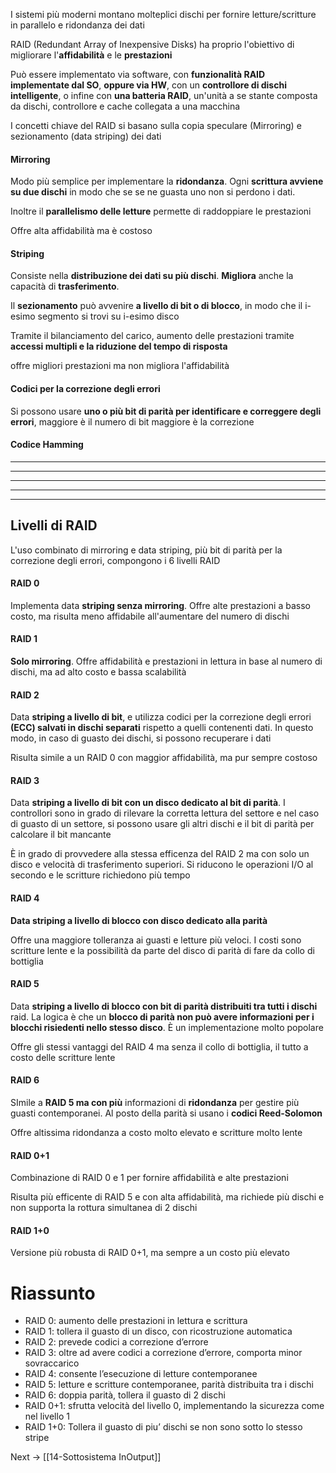 I sistemi più moderni montano molteplici dischi per fornire letture/scritture in parallelo e ridondanza dei dati

RAID (Redundant Array of Inexpensive Disks) ha proprio l'obiettivo di migliorare l'**affidabilità** e le **prestazioni**

Può essere implementato via software, con **funzionalità RAID implementate dal SO**, **oppure via HW**, con un **controllore di dischi intelligente**, o infine con **una batteria RAID**, un'unità a se stante composta da dischi, controllore e cache collegata a una macchina

I concetti chiave del RAID si basano sulla copia speculare (Mirroring) e sezionamento (data striping) dei dati

#### Mirroring
Modo più semplice per implementare la **ridondanza**. Ogni **scrittura avviene su due dischi** in modo che se se ne guasta uno non si perdono i dati.

Inoltre il **parallelismo delle letture** permette di raddoppiare le prestazioni

Offre alta affidabilità ma è costoso

#### Striping
Consiste nella **distribuzione dei dati su più dischi**. **Migliora** anche la capacità di **trasferimento**.

Il **sezionamento** può avvenire **a livello di bit o di blocco**, in modo che il i-esimo segmento si trovi su i-esimo disco

Tramite il bilanciamento del carico, aumento delle prestazioni tramite **accessi multipli e la riduzione del tempo di risposta** 

offre migliori prestazioni ma non migliora l'affidabilità

#### Codici per la correzione degli errori
Si possono usare **uno o più bit di parità per identificare e correggere degli errori**, maggiore è il numero di bit maggiore è la correzione

#### Codice Hamming
___
___
___
___
___

## Livelli di RAID
L'uso combinato di mirroring e data striping, più bit di parità per la correzione degli errori, compongono i 6 livelli RAID

#### RAID 0
Implementa data **striping senza mirroring**. Offre alte prestazioni a basso costo, ma risulta meno affidabile all'aumentare del numero di dischi

#### RAID 1
**Solo mirroring**. Offre affidabilità e prestazioni in lettura in base al numero di dischi, ma ad alto costo e bassa scalabilità

#### RAID 2
Data **striping a livello di bit**, e utilizza codici per la correzione degli errori **(ECC) salvati in dischi separati** rispetto a quelli contenenti dati. In questo modo, in caso di guasto dei dischi, si possono recuperare i dati

Risulta simile a un RAID 0 con maggior affidabilità, ma pur sempre costoso

#### RAID 3
Data **striping a livello di bit con un disco dedicato al bit di parità**. I controllori sono in grado di rilevare la corretta lettura del settore e nel caso di guasto di un settore, si possono usare gli altri dischi e il bit di parità per calcolare il bit mancante

 È in grado di provvedere alla stessa efficenza del RAID 2 ma con solo un disco e velocità di trasferimento superiori. Si riducono le operazioni I/O al secondo e le scritture richiedono più tempo

#### RAID 4
**Data striping a livello di blocco con disco dedicato alla parità**

Offre una maggiore tolleranza ai guasti e letture più veloci. I costi sono scritture lente e la possibilità da parte del disco di parità di fare da collo di bottiglia

#### RAID 5
Data **striping a livello di blocco con bit di parità distribuiti tra tutti i dischi** raid. La logica è che un **blocco di parità non può avere informazioni per i blocchi risiedenti nello stesso disco**. È un implementazione molto popolare

Offre gli stessi vantaggi del RAID 4 ma senza il collo di bottiglia, il tutto a costo delle scritture lente

#### RAID 6 
SImile a **RAID 5 ma con più** informazioni di **ridondanza** per gestire più guasti contemporanei. Al posto della parità si usano i **codici Reed-Solomon**

Offre altissima ridondanza a costo molto elevato e scritture molto lente

#### RAID 0+1
Combinazione di RAID 0 e 1 per fornire affidabilità e alte prestazioni

Risulta più efficente di RAID 5 e con alta affidabilità, ma richiede più dischi e non supporta la rottura simultanea di 2 dischi

#### RAID 1+0
Versione più robusta di RAID 0+1, ma sempre a un costo più elevato

# Riassunto
- RAID 0: aumento delle prestazioni in lettura e scrittura  
-  RAID 1: tollera il guasto di un disco, con ricostruzione automatica  
-  RAID 2: prevede codici a correzione d’errore  
-  RAID 3: oltre ad avere codici a correzione d’errore, comporta minor sovraccarico  
-  RAID 4: consente l’esecuzione di letture contemporanee  
-  RAID 5: letture e scritture contemporanee, parità distribuita tra i dischi  
-  RAID 6: doppia parità, tollera il guasto di 2 dischi  
-  RAID 0+1: sfrutta velocità del livello 0, implementando la sicurezza come nel livello 1  
-  RAID 1+0: Tollera il guasto di piu’ dischi se non sono sotto lo stesso stripe



Next -> [[14-Sottosistema InOutput]]